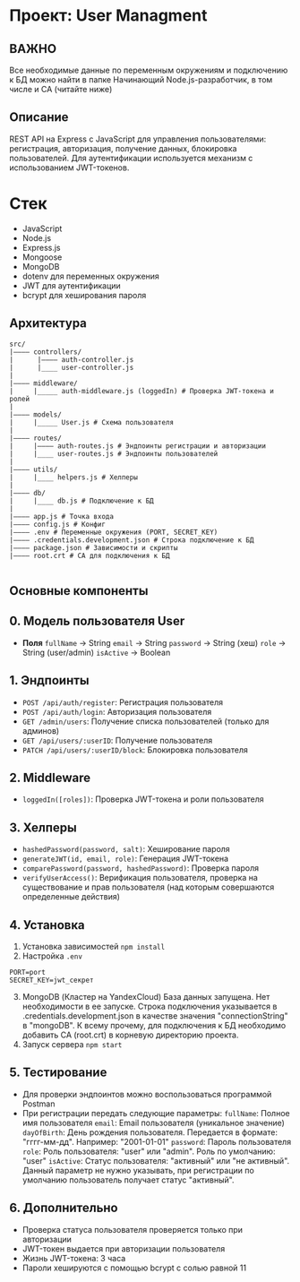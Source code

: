 # Проект: User Managment 

## ВАЖНО
Все необходимые данные по переменным окружениям и подключению к БД можно найти в папке Начинающий Node.js-разработчик, в том числе и CA (читайте ниже)

## Описание 
REST API на Express с JavaScript для управления пользователями: регистрация, авторизация, получение данных, блокировка пользователей.
Для аутентификации используется механизм с использованием JWT-токенов.

# Стек
- JavaScript 
- Node.js
- Express.js
- Mongoose
- MongoDB 
- dotenv для переменных окружения 
- JWT для аутентификации 
- bcrypt для хеширования пароля 

## Архитектура
```
src/
|———— controllers/
|      |———— auth-controller.js 
|      |____ user-controller.js
|
|———— middleware/
|     |_____ auth-middleware.js (loggedIn) # Проверка JWT-токена и ролей
|
|———— models/
|     |_____ User.js # Схема пользователя
|
|———— routes/
|     |———— auth-routes.js # Эндпоинты регистрации и авторизации 
|     |____ user-routes.js # Эндпоинты пользователей 
|
|———— utils/
|     |____ helpers.js # Хелперы
|
|———— db/
|     |____ db.js # Подключение к БД
|
|———— app.js # Точка входа 
|———— config.js # Конфиг
|———— .env # Переменные окружения (PORT, SECRET_KEY)
|———— .credentials.development.json # Строка подключение к БД
|———— package.json # Зависимости и скрипты 
|———— root.crt # CA для подключения к БД


```

## Основные компоненты 

## 0. Модель пользователя User
- **Поля**
`fullName` -> String
`email` -> String
`password` -> String (хеш)
`role` -> String (user/admin)
`isActive` -> Boolean 

## 1. Эндпоинты 
- `POST /api/auth/register`: Регистрация пользователя
- `POST /api/auth/login`: Авторизация пользователя
- `GET /admin/users`: Получение списка пользователей (только для админов)
- `GET /api/users/:userID`: Получение пользователя 
- `PATCH /api/users/:userID/block`: Блокировка пользователя

## 2. Middleware 
- `loggedIn([roles])`: Проверка JWT-токена и роли пользователя

## 3. Хелперы 
- `hashedPassword(password, salt)`: Хеширование пароля 
- `generateJWT(id, email, role)`: Генерация JWT-токена 
- `comparePassword(password, hashedPassword)`: Проверка пароля
- `verifyUserAccess()`: Верификация пользователя, проверка на существование и прав пользователя (над которым совершаются определенные действия)

## 4. Установка 

1. Установка зависимостей
```npm install```
2. Настройка `.env`
```
PORT=port
SECRET_KEY=jwt_секрет
```
3. MongoDB (Кластер на YandexCloud)
База данных запущена. Нет необходимости в ее запуске. 
Строка подключения указывается в .credentials.development.json в качестве значения "connectionString" в "mongoDB". К всему прочему, для подключения к БД необходимо добавить CA (root.crt) в корневую директорию проекта.
4. Запуск сервера
```npm start```

## 5. Тестирование
- Для проверки эндпоинтов можно воспользоваться программой Postman
- При регистрации передать следующие параметры: 
`fullName`: Полное имя пользователя
`email`: Email пользователя (уникальное значение)
`dayOfBirth`: День рождения пользователя. Передается в формате: "гггг-мм-дд". Например: "2001-01-01"
`password`: Пароль пользователя
`role`: Роль пользователя: "user" или "admin". Роль по умолчанию: "user"
`isActive`: Статус пользователя: "активный" или "не активный". Данный параметр не нужно указывать, при регистрации по умолчанию пользователь получает статус "активный".

## 6. Дополнительно 
- Проверка статуса пользователя проверяется только при авторизации
- JWT-токен выдается при авторизации пользователя 
- Жизнь JWT-токена: 3 часа 
- Пароли хешируются с помощью bcrypt с солью равной 11
